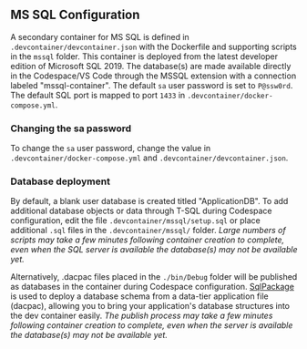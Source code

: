 ## MS SQL Configuration

A secondary container for MS SQL is defined in `.devcontainer/devcontainer.json` with the Dockerfile and supporting scripts in the `mssql` folder.  This container is deployed from the latest developer edition of Microsoft SQL 2019.  The database(s) are made available directly in the Codespace/VS Code through the MSSQL extension with a connection labeled "mssql-container".  The default `sa` user password is set to `P@ssw0rd`. The default SQL port is mapped to port `1433` in `.devcontainer/docker-compose.yml`.

### Changing the sa password

To change the `sa` user password, change the value in `.devcontainer/docker-compose.yml` and `.devcontainer/devcontainer.json`.

### Database deployment

By default, a blank user database is created titled "ApplicationDB".  To add additional database objects or data through T-SQL during Codespace configuration, edit the file `.devcontainer/mssql/setup.sql` or place additional `.sql` files in the `.devcontainer/mssql/` folder. *Large numbers of scripts may take a few minutes following container creation to complete, even when the SQL server is available the database(s) may not be available yet.*

Alternatively, .dacpac files placed in the `./bin/Debug` folder will be published as databases in the container during Codespace configuration. [SqlPackage](https://docs.microsoft.com/sql/tools/sqlpackage) is used to deploy a database schema from a data-tier application file (dacpac), allowing you to bring your application's database structures into the dev container easily. *The publish process may take a few minutes following container creation to complete, even when the server is available the database(s) may not be available yet.*
